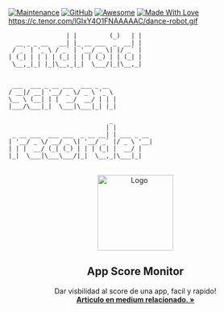 <!-- PROJECT SHIELDS -->

[![Maintenance](https://img.shields.io/badge/Maintained-yes-green.svg)](https://github.com/sebacipolat/app-score-monitor)
[![GitHub](https://img.shields.io/github/license/emalderson/ThePhish)](https://github.com/emalderson/ThePhish/blob/master/LICENSE)
[![Awesome](https://cdn.rawgit.com/sindresorhus/awesome/d7305f38d29fed78fa85652e3a63e154dd8e8829/media/badge.svg)](https://github.com/sindresorhus/awesome) [![Made With Love](https://img.shields.io/badge/Made%20With-Love-orange.svg)](https://github.com/chetanraj/awesome-github-badges)
https://c.tenor.com/lGlxY4O1FNAAAAAC/dance-robot.gif

```
                | |         (_)   | |
  __ _ _ __   __| |_ __ ___  _  __| |
 / _` | '_ \ / _` | '__/ _ \| |/ _` |
| (_| | | | | (_| | | | (_) | | (_| |
 \__,_|_| |_|\__,_|_|  \___/|_|\__,_|


 ___  ___ _ __ ___  ___ _ __  
/ __|/ __| '__/ _ \/ _ \ '_ \ 
\__ \ (__| | |  __/  __/ | | |
|___/\___|_|  \___|\___|_| |_|
                                 
                            _           
                           | |          
 _ __ ___  ___ ___  _ __ __| | ___ _ __ 
| '__/ _ \/ __/ _ \| '__/ _` |/ _ \ '__|
| | |  __/ (_| (_) | | | (_| |  __/ |   
|_|  \___|\___\___/|_|  \__,_|\___|_|     
```
<!-- PROJECT LOGO -->
<br />
<div align="center">
  <a href="https://github.com/othneildrew/Best-README-Template">
    <img src="[[https://raw.githubusercontent.com/sebacipolat/app-score-monitor/master/images/dog_inspector.jpeg]](https://c.tenor.com/lGlxY4O1FNAAAAAC/dance-robot.gif)(https://c.tenor.com/lGlxY4O1FNAAAAAC/dance-robot.gif)" alt="Logo" width="150" height="150">
  </a>

  <h2 align="center">App Score Monitor</h3>

  <p align="center">
    Dar visbilidad al score de una app, facil y rapido!
    <br />
    <a href="https://medium.com/@sebastiancipolat/monitor-de-scoring-app-en-slack-319bd5a41516"><strong>Articulo en medium relacionado. »</strong></a>
    <br />
  </p>
</div>
